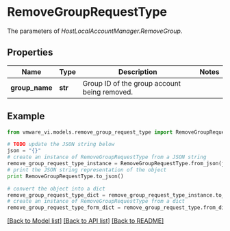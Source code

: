 # RemoveGroupRequestType

The parameters of *HostLocalAccountManager.RemoveGroup*. 

## Properties
Name | Type | Description | Notes
------------ | ------------- | ------------- | -------------
**group_name** | **str** | Group ID of the group account being removed.  | 

## Example

```python
from vmware_vi.models.remove_group_request_type import RemoveGroupRequestType

# TODO update the JSON string below
json = "{}"
# create an instance of RemoveGroupRequestType from a JSON string
remove_group_request_type_instance = RemoveGroupRequestType.from_json(json)
# print the JSON string representation of the object
print RemoveGroupRequestType.to_json()

# convert the object into a dict
remove_group_request_type_dict = remove_group_request_type_instance.to_dict()
# create an instance of RemoveGroupRequestType from a dict
remove_group_request_type_form_dict = remove_group_request_type.from_dict(remove_group_request_type_dict)
```
[[Back to Model list]](../README.md#documentation-for-models) [[Back to API list]](../README.md#documentation-for-api-endpoints) [[Back to README]](../README.md)


